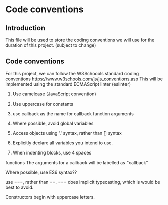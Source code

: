 # Code conventions

## Introduction
This file will be used to store the coding conventions we will use for the duration of this project.
(subject to change)


## Code conventions
For this project, we can follow the W3Schoools standard coding conventions
https://www.w3schools.com/js/js_conventions.asp
This will be implemented using the standard ECMAScript linter (eslinter)

1) Use camelcase (JavaScript convention)

2) Use uppercase for constants

3) use callback as the name for callback function arguments

4) Where possible, avoid global variables

5) Access objects using '.' syntax, rather than [] syntax

6) Explicitly declare all variables you intend to use.

7) When indenting blocks, use 4 spaces

functions
The arguments for a callback will be labelled as "callback"

Where possible, use ES6 syntax??


use ===, rather than ==.
=== does implicit typecasting, which is would be best to avoid.

Constructors begin with uppercase letters.
